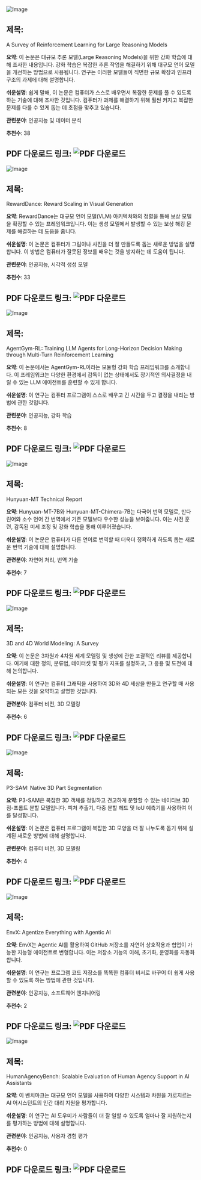 ![Image](https://cdn-thumbnails.huggingface.co/social-thumbnails/papers/2509.08827.png)
## 제목:
A Survey of Reinforcement Learning for Large Reasoning Models

**요약**:
이 논문은 대규모 추론 모델(Large Reasoning Models)을 위한 강화 학습에 대해 조사한 내용입니다. 강화 학습은 복잡한 추론 작업을 해결하기 위해 대규모 언어 모델을 개선하는 방법으로 사용됩니다. 연구는 이러한 모델들이 직면한 규모 확장과 인프라 구조의 과제에 대해 설명합니다. 

**쉬운설명**:
쉽게 말해, 이 논문은 컴퓨터가 스스로 배우면서 복잡한 문제를 풀 수 있도록 하는 기술에 대해 조사한 것입니다. 컴퓨터가 과제를 해결하기 위해 훨씬 커지고 복잡한 문제를 다룰 수 있게 돕는 데 초점을 맞추고 있습니다.

**관련분야**:
인공지능 및 데이터 분석

**추천수**:
38

**PDF 다운로드 링크**: ![PDF 다운로드](https://arxiv.org/pdf/2509.08827)
---

![Image](https://cdn-thumbnails.huggingface.co/social-thumbnails/papers/2509.08826.png)
## 제목:
RewardDance: Reward Scaling in Visual Generation

**요약**:
RewardDance는 대규모 언어 모델(VLM) 아키텍처와의 정렬을 통해 보상 모델을 확장할 수 있는 프레임워크입니다. 이는 생성 모델에서 발생할 수 있는 보상 해킹 문제를 해결하는 데 도움을 줍니다.

**쉬운설명**:
이 논문은 컴퓨터가 그림이나 사진을 더 잘 만들도록 돕는 새로운 방법을 설명합니다. 이 방법은 컴퓨터가 잘못된 정보를 배우는 것을 방지하는 데 도움이 됩니다.

**관련분야**:
인공지능, 시각적 생성 모델

**추천수**:
33

**PDF 다운로드 링크**: ![PDF 다운로드](https://arxiv.org/pdf/2509.08826)
---

![Image](https://cdn-thumbnails.huggingface.co/social-thumbnails/papers/2509.08755.png)
## 제목:
AgentGym-RL: Training LLM Agents for Long-Horizon Decision Making through Multi-Turn Reinforcement Learning

**요약**:
이 논문에서는 AgentGym-RL이라는 모듈형 강화 학습 프레임워크를 소개합니다. 이 프레임워크는 다양한 환경에서 감독이 없는 상태에서도 장기적인 의사결정을 내릴 수 있는 LLM 에이전트를 훈련할 수 있게 합니다. 

**쉬운설명**:
이 연구는 컴퓨터 프로그램이 스스로 배우고 긴 시간을 두고 결정을 내리는 방법에 관한 것입니다.

**관련분야**:
인공지능, 강화 학습

**추천수**:
8

**PDF 다운로드 링크**: ![PDF 다운로드](https://arxiv.org/pdf/2509.08755)
---

![Image](https://cdn-thumbnails.huggingface.co/social-thumbnails/papers/2509.05209.png)
## 제목:
Hunyuan-MT Technical Report

**요약**:
Hunyuan-MT-7B와 Hunyuan-MT-Chimera-7B는 다국어 번역 모델로, 만다린어와 소수 언어 간 번역에서 기존 모델보다 우수한 성능을 보여줍니다. 이는 사전 훈련, 감독된 미세 조정 및 강화 학습을 통해 이루어졌습니다.

**쉬운설명**:
이 논문은 컴퓨터가 다른 언어로 번역할 때 더욱더 정확하게 하도록 돕는 새로운 번역 기술에 대해 설명합니다.

**관련분야**:
자연어 처리, 번역 기술

**추천수**:
7

**PDF 다운로드 링크**: ![PDF 다운로드](https://arxiv.org/pdf/2509.05209)
---

![Image](https://cdn-thumbnails.huggingface.co/social-thumbnails/papers/2509.07996.png)
## 제목:
3D and 4D World Modeling: A Survey

**요약**:
이 논문은 3차원과 4차원 세계 모델링 및 생성에 관한 포괄적인 리뷰를 제공합니다. 여기에 대한 정의, 분류법, 데이터셋 및 평가 지표를 설정하고, 그 응용 및 도전에 대해 논의합니다.

**쉬운설명**:
이 연구는 컴퓨터 그래픽을 사용하여 3D와 4D 세상을 만들고 연구할 때 사용되는 모든 것을 요약하고 설명한 것입니다.

**관련분야**:
컴퓨터 비전, 3D 모델링

**추천수**:
6

**PDF 다운로드 링크**: ![PDF 다운로드](https://arxiv.org/pdf/2509.07996)
---

![Image](https://cdn-thumbnails.huggingface.co/social-thumbnails/papers/2509.06784.png)
## 제목:
P3-SAM: Native 3D Part Segmentation

**요약**:
P3-SAM은 복잡한 3D 객체를 정밀하고 견고하게 분할할 수 있는 네이티브 3D 점-프롬트 분할 모델입니다. 피처 추출기, 다중 분할 헤드 및 IoU 예측기를 사용하여 이를 달성합니다.

**쉬운설명**:
이 논문은 컴퓨터 프로그램이 복잡한 3D 모양을 더 잘 나누도록 돕기 위해 설계된 새로운 방법에 대해 설명합니다.

**관련분야**:
컴퓨터 비전, 3D 모델링

**추천수**:
4

**PDF 다운로드 링크**: ![PDF 다운로드](https://arxiv.org/pdf/2509.06784)
---

![Image](https://cdn-thumbnails.huggingface.co/social-thumbnails/papers/2509.08088.png)
## 제목:
EnvX: Agentize Everything with Agentic AI

**요약**:
EnvX는 Agentic AI를 활용하여 GitHub 저장소를 자연어 상호작용과 협업이 가능한 지능형 에이전트로 변형합니다. 이는 저장소 기능의 이해, 초기화, 운영화를 자동화합니다.

**쉬운설명**:
이 연구는 프로그램 코드 저장소를 똑똑한 컴퓨터 비서로 바꾸어 더 쉽게 사용할 수 있도록 하는 방법에 관한 것입니다.

**관련분야**:
인공지능, 소프트웨어 엔지니어링

**추천수**:
2

**PDF 다운로드 링크**: ![PDF 다운로드](https://arxiv.org/pdf/2509.08088)
---

![Image](https://cdn-thumbnails.huggingface.co/social-thumbnails/papers/2509.08494.png)
## 제목:
HumanAgencyBench: Scalable Evaluation of Human Agency Support in AI Assistants

**요약**:
이 벤치마크는 대규모 언어 모델을 사용하여 다양한 시스템과 차원을 가로지르는 AI 어시스턴트의 인간 대리 지원을 평가합니다.

**쉬운설명**:
이 연구는 AI 도우미가 사람들이 더 잘 일할 수 있도록 얼마나 잘 지원하는지를 평가하는 방법에 대해 설명합니다.

**관련분야**:
인공지능, 사용자 경험 평가

**추천수**:
0

**PDF 다운로드 링크**: ![PDF 다운로드](https://arxiv.org/pdf/2509.08494)
---
